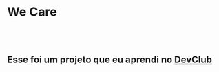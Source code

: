 
<h1>We Care</h1>
<br>
<br>
<h2>Esse foi um projeto que eu aprendi no <a href= "https://rodolfomori.com.br/devclub">DevClub</a></h2>
